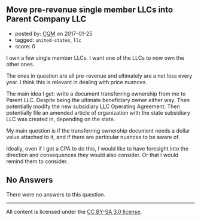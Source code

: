## Move pre-revenue single member LLCs into Parent Company LLC

- posted by: [CQM](https://stackexchange.com/users/376162/cqm) on 2017-01-25
- tagged: `united-states`, `llc`
- score: 0

<p>I own a few single member LLCs. I want one of the LLCs to now own the other ones.</p>

<p>The ones in question are all pre-revenue and ultimately are a net loss every year. I think this is relevant in dealing with price nuances.</p>

<p>The main idea I get: write a document transferring ownership from me to Parent LLC. Despite being the ultimate beneficiary owner either way. Then potentially modify the new subsidiary LLC Operating Agreement. Then potentially file an amended article of organization with the state subsidiary LLC was created in, depending on the state.</p>

<p>My main question is if the transferring ownership document needs a dollar value attached to it, and if there are particular nuances to be aware of.</p>

<p>Ideally, even if I got a CPA to do this, I would like to have foresight into the direction and consequences they would also consider. Or that I would remind them to consider.</p>


## No Answers

There were no answers to this question.


---

All content is licensed under the [CC BY-SA 3.0 license](https://creativecommons.org/licenses/by-sa/3.0/).
